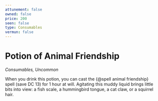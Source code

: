 ```yaml
---
attunement: false
owned: false
price: 200
seen: false
type: Consumables
vermun: false
---
```

# Potion of Animal Friendship

*Consumables, Uncommon*

When you drink this potion, you can cast the {@spell animal friendship} spell (save DC 13) for 1 hour at will. Agitating this muddy liquid brings little bits into view: a fish scale, a hummingbird tongue, a cat claw, or a squirrel hair.